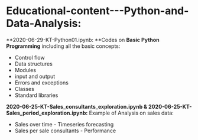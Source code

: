 # Educational-content---Python-and-Data-Analysis:

**2020-06-29-KT-Python01.ipynb: 
**Codes on **Basic Python Programming** including all the basic concepts: 
- Control flow
- Data structures
- Modules
- input and output
- Errors and exceptions
- Classes
- Standard libraries

**2020-06-25-KT-Sales_consultants_exploration.ipynb & 2020-06-25-KT-Sales_period_exploration.ipynb:**
Example of Analysis on sales data:
- Sales over time - Timeseries forecasting
- Sales per sale consultants - Performance
